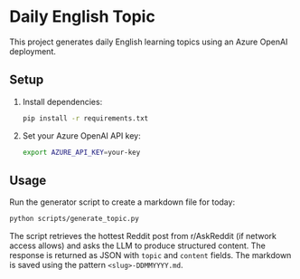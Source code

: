 # Daily English Topic

This project generates daily English learning topics using an Azure OpenAI deployment.

## Setup

1. Install dependencies:
   ```bash
   pip install -r requirements.txt
   ```
2. Set your Azure OpenAI API key:
   ```bash
   export AZURE_API_KEY=your-key
   ```

## Usage

Run the generator script to create a markdown file for today:

```bash
python scripts/generate_topic.py
```

The script retrieves the hottest Reddit post from r/AskReddit (if network access allows) and asks the LLM to produce structured content. The response is returned as JSON with `topic` and `content` fields. The markdown is saved using the pattern `<slug>-DDMMYYYY.md`.

